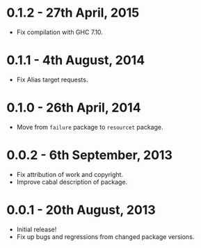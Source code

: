 # 0.1.2 - 27th April, 2015

* Fix compilation with GHC 7.10.

# 0.1.1 - 4th August, 2014

* Fix Alias target requests.

# 0.1.0 - 26th April, 2014

* Move from `failure` package to `resourcet` package.

# 0.0.2 - 6th September, 2013

* Fix attribution of work and copyright.
* Improve cabal description of package.

# 0.0.1 - 20th August, 2013

* Initial release!
* Fix up bugs and regressions from changed package versions.

